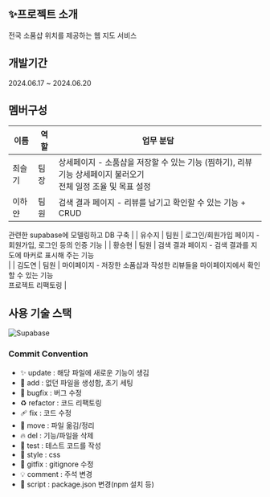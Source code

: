## ✨프로젝트 소개

전국 소품샵 위치를 제공하는 웹 지도 서비스

## 개발기간
2024.06.17 ~ 2024.06.20

## 멤버구성
| 이름   | 역할 | 업무 분담                                                                   |
| ------ | ---- | --------------------------------------------------------------------------- |
| 최슬기 | 팀장 | 상세페이지 - 소품샵을 저장할 수 있는 기능 (찜하기), 리뷰기능 상세페이지 불러오기<br/>전체 일정 조율 및 목표 설정                           |
|이하얀  | 팀원 | 검색 결과 페이지 - 리뷰를 남기고 확인할 수 있는 기능 + CRUD
관련한 supabase에 모델링하고 DB 구축
                      |
| 유수지 | 팀원 | 로그인/회원가입 페이지 - 회원가입, 로그인 등의 인증 기능  |
| 황승현 | 팀원 | 검색 결과 페이지 - 검색 결과를 지도에 마커로 표시해 주는 기능
 <br/>                               |
| 김도연 | 팀원 | 마이페이지 - 저장한 소품샵과 작성한 리뷰들을 마이페이지에서 확인할 수 있는 기능
 <br/> 프로젝트 리팩토링 |
## 사용 기술 스택
![Supabase](https://img.shields.io/badge/Supabase-3ECF8E?style=for-the-badge&logo=supabase&logoColor=white)



### Commit Convention

- ✨ update : 해당 파일에 새로운 기능이 생김
- 🎉 add : 없던 파일을 생성함, 초기 세팅
- 🐛 bugfix : 버그 수정
- ♻️ refactor : 코드 리팩토링
- 🩹 fix : 코드 수정
- 🚚 move : 파일 옮김/정리
- 🔥 del : 기능/파일을 삭제
- 🍻 test : 테스트 코드를 작성
- 💄 style : css
- 🙈 gitfix : gitignore 수정
- 💡 comment : 주석 변경
- 🔨 script : package.json 변경(npm 설치 등)
